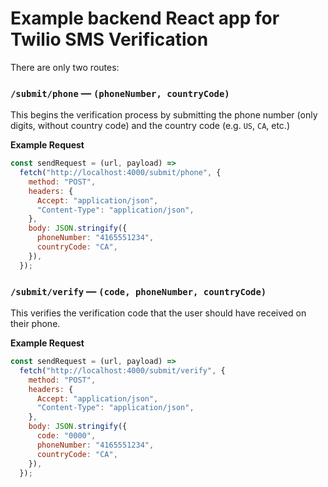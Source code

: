 # Example backend React app for Twilio SMS Verification

There are only two routes:

### `/submit/phone` — `(phoneNumber, countryCode)`

This begins the verification process by submitting the phone number (only digits, without country code) and the country code (e.g. `US`, `CA`, etc.)

**Example Request**

```js
const sendRequest = (url, payload) =>
  fetch("http://localhost:4000/submit/phone", {
    method: "POST",
    headers: {
      Accept: "application/json",
      "Content-Type": "application/json",
    },
    body: JSON.stringify({
      phoneNumber: "4165551234",
      countryCode: "CA",
    }),
  });
```

### `/submit/verify` — `(code, phoneNumber, countryCode)`

This verifies the verification code that the user should have received on their phone.

**Example Request**

```js
const sendRequest = (url, payload) =>
  fetch("http://localhost:4000/submit/verify", {
    method: "POST",
    headers: {
      Accept: "application/json",
      "Content-Type": "application/json",
    },
    body: JSON.stringify({
      code: "0000",
      phoneNumber: "4165551234",
      countryCode: "CA",
    }),
  });
```